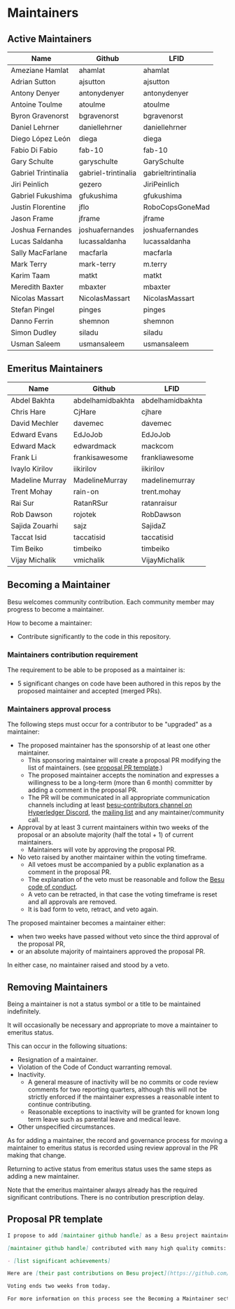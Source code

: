 # Maintainers

<!-- Please keep all lists sorted alphabetically by github -->

## Active Maintainers

<!-- besu-maintainers group has maintainer access to besu repo -->

| Name                | Github              | LFID               |
|---------------------|---------------------|--------------------|
| Ameziane Hamlat     | ahamlat             | ahamlat            |
| Adrian Sutton       | ajsutton            | ajsutton           |
| Antony Denyer       | antonydenyer        | antonydenyer       |
| Antoine Toulme      | atoulme             | atoulme            |
| Byron Gravenorst    | bgravenorst         | bgravenorst        |
| Daniel Lehrner      | daniellehrner       | daniellehrner      |
| Diego López León    | diega               | diega              |
| Fabio Di Fabio      | fab-10              | fab-10             |
| Gary Schulte        | garyschulte         | GarySchulte        | 
| Gabriel Trintinalia | gabriel-trintinalia | gabrieltrintinalia |
| Jiri Peinlich       | gezero              | JiriPeinlich       |
| Gabriel Fukushima   | gfukushima          | gfukushima         |
| Justin Florentine   | jflo                | RoboCopsGoneMad    |
| Jason Frame         | jframe              | jframe             |
| Joshua Fernandes    | joshuafernandes     | joshuafernandes    |
| Lucas Saldanha      | lucassaldanha       | lucassaldanha      |
| Sally MacFarlane    | macfarla            | macfarla           |
| Mark Terry          | mark-terry          | m.terry            |
| Karim Taam          | matkt               | matkt              |
| Meredith Baxter     | mbaxter             | mbaxter            |
| Nicolas Massart     | NicolasMassart      | NicolasMassart     |
| Stefan Pingel       | pinges              | pinges             |
| Danno Ferrin        | shemnon             | shemnon            |
| Simon Dudley        | siladu              | siladu             |
| Usman Saleem        | usmansaleem         | usmansaleem        |


## Emeritus Maintainers

| Name             | Github           | LFID             |
|------------------|------------------|------------------|
| Abdel Bakhta     | abdelhamidbakhta | abdelhamidbakhta |
| Chris Hare       | CjHare           | cjhare           |
| David Mechler    | davemec          | davemec          |
| Edward Evans     | EdJoJob          | EdJoJob          |
| Edward Mack      | edwardmack       | mackcom          | 
| Frank Li         | frankisawesome   | frankliawesome   |
| Ivaylo Kirilov   | iikirilov        | iikirilov        |
| Madeline Murray  | MadelineMurray   | madelinemurray   |
| Trent Mohay      | rain-on          | trent.mohay      |
| Rai Sur          | RatanRSur        | ratanraisur      |
| Rob Dawson       | rojotek          | RobDawson        |
| Sajida Zouarhi   | sajz             | SajidaZ          |
| Taccat Isid      | taccatisid       | taccatisid       |
| Tim Beiko        | timbeiko         | timbeiko         |
| Vijay Michalik   | vmichalik        | VijayMichalik    |

## Becoming a Maintainer

Besu welcomes community contribution.
Each community member may progress to become a maintainer.

How to become a maintainer:

- Contribute significantly to the code in this repository.
  
### Maintainers contribution requirement

The requirement to be able to be proposed as a maintainer is:

- 5 significant changes on code have been authored in this repos by the proposed maintainer and accepted (merged PRs).
  
### Maintainers approval process

The following steps must occur for a contributor to be "upgraded" as a maintainer:

- The proposed maintainer has the sponsorship of at least one other maintainer.
  - This sponsoring maintainer will create a proposal PR modifying the list of
    maintainers. (see [proposal PR template](#proposal-pr-template).)
  - The proposed maintainer accepts the nomination and expresses a willingness
    to be a long-term (more than 6 month) committer by adding a comment in the proposal PR.
  - The PR will be communicated in all appropriate communication channels
    including at least [besu-contributors channel on Hyperledger Discord](https://discord.gg/hyperledger),
    the [mailing list](https://lists.hyperledger.org/g/besu)
    and any maintainer/community call.
- Approval by at least 3 current maintainers within two weeks of the proposal or
  an absolute majority (half the total + 1) of current maintainers.
  - Maintainers will vote by approving the proposal PR.
- No veto raised by another maintainer within the voting timeframe.
  - All vetoes must be accompanied by a public explanation as a comment in the
    proposal PR.
  - The explanation of the veto must be reasonable and follow the [Besu code of conduct](https://wiki.hyperledger.org/display/BESU/Code+of+Conduct).
  - A veto can be retracted, in that case the voting timeframe is reset and all approvals are removed.
  - It is bad form to veto, retract, and veto again.
  
The proposed maintainer becomes a maintainer either:

  - when two weeks have passed without veto since the third approval of the proposal PR,
  - or an absolute majority of maintainers approved the proposal PR.

In either case, no maintainer raised and stood by a veto.

## Removing Maintainers

Being a maintainer is not a status symbol or a title to be maintained indefinitely.

It will occasionally be necessary and appropriate to move a maintainer to emeritus status.

This can occur in the following situations:

- Resignation of a maintainer.
- Violation of the Code of Conduct warranting removal.
- Inactivity.
  - A general measure of inactivity will be no commits or code review comments
    for two reporting quarters, although this will not be strictly enforced if
    the maintainer expresses a reasonable intent to continue contributing.
  - Reasonable exceptions to inactivity will be granted for known long term
    leave such as parental leave and medical leave.
- Other unspecified circumstances.

As for adding a maintainer, the record and governance process for moving a
maintainer to emeritus status is recorded using review approval in the PR making that change.

Returning to active status from emeritus status uses the same steps as adding a
new maintainer.

Note that the emeritus maintainer always already has the required significant contributions.
There is no contribution prescription delay.

## Proposal PR template

```markdown
I propose to add [maintainer github handle] as a Besu project maintainer.

[maintainer github handle] contributed with many high quality commits:

- [list significant achievements]

Here are [their past contributions on Besu project](https://github.com/hyperledger/besu/commits?author=[user github handle]).

Voting ends two weeks from today.

For more information on this process see the Becoming a Maintainer section in the MAINTAINERS.md file.
```
